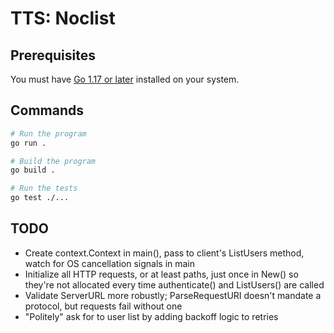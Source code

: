 # TTS: Noclist

## Prerequisites

You must have [Go 1.17 or later](https://go.dev/doc/install) installed on your system.

## Commands

```sh
# Run the program
go run .

# Build the program
go build .

# Run the tests
go test ./...
```

## TODO

* Create context.Context in main(), pass to client's ListUsers method, watch for OS cancellation signals in main
* Initialize all HTTP requests, or at least paths, just once in New() so they're not allocated every time authenticate() and ListUsers() are called
* Validate ServerURL more robustly; ParseRequestURI doesn't mandate a protocol, but requests fail without one
* "Politely" ask for to user list by adding backoff logic to retries
